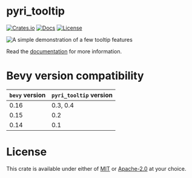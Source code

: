 # pyri_tooltip

[![Crates.io](https://img.shields.io/crates/v/pyri_tooltip.svg?style=for-the-badge)](https://crates.io/crates/pyri_tooltip)
[![Docs](https://img.shields.io/docsrs/pyri_tooltip/latest?style=for-the-badge)](https://docs.rs/pyri_tooltip/latest/pyri_tooltip/)
[![License](https://img.shields.io/badge/license-MIT%2FApache-blue.svg?style=for-the-badge)](https://github.com/benfrankel/pyri_tooltip)

![A simple demonstration of a few tooltip features](https://github.com/user-attachments/assets/03b555ee-9792-4402-955b-457aa171a369)

Read the [documentation](https://docs.rs/pyri_tooltip/latest/pyri_tooltip) for more information.

# Bevy version compatibility

| `bevy` version | `pyri_tooltip` version |
| -------------- | ---------------------- |
| 0.16           | 0.3, 0.4               |
| 0.15           | 0.2                    |
| 0.14           | 0.1                    |

# License

This crate is available under either of [MIT](LICENSE-MIT) or [Apache-2.0](LICENSE-Apache-2.0) at your choice.
